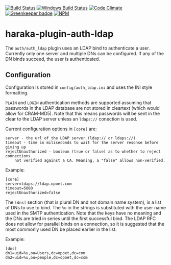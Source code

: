 [![Build Status][ci-img]][ci-url]
[![Windows Build Status][ci-win-img]][ci-win-url]
[![Code Climate][clim-img]][clim-url]
[![Greenkeeper badge][gk-img]][gk-url]
[![NPM][npm-img]][npm-url]

# haraka-plugin-auth-ldap

The `auth/auth_ldap` plugin uses an LDAP bind to authenticate a user. Currently
only one server and multiple DNs can be configured. If any of the DN binds succeed, the user is authenticated.

Configuration
-------------

Configuration is stored in `config/auth_ldap.ini` and uses the INI
style formatting.

`PLAIN` and `LOGIN` authentication methods are supported assuming that passwords in the LDAP database are not stored in cleartext (which would allow for CRAM-MD5). Note that this means passwords will be sent in the clear to the LDAP server unless an `ldaps://` conection is used.

Current configuration options in `[core]` are:

    server - the url of the LDAP server (ldap:// or ldaps://)
    timeout - time in miliseconds to wait for the server resonse before giving up
    rejectUnauthorized - boolean (true or false) as to whether to reject connections
        not verified against a CA. Meaning, a "false" allows non-verified.

Example:

    [core]
    server=ldaps://ldap.opoet.com
    timeout=5000
    rejectUnauthorized=false

The `[dns]` section (that is plural DN and not domain name system), is a list of DNs to use
to bind. The `%u` in the strings is substituted with the user name used in the SMTP authentication. Note that the keys have no meaning and the DNs are tried in series until
the first successful bind. The LDAP RFC does not allow for parallel binds on a connection,
so it is suggested that the most commonly used DN be placed earlier in the list.

Example:

    [dns]
    dn1=uid=%u,ou=Users,dc=opoet,dc=com
    dn2=uid=%u,ou=people,dc=opoet,dc=com


<!-- leave these buried at the bottom of the document -->
[ci-img]: https://travis-ci.org/haraka/haraka-plugin-auth-ldap.svg
[ci-url]: https://travis-ci.org/haraka/haraka-plugin-auth-ldap
[ci-win-img]: https://ci.appveyor.com/api/projects/status/6m1g2de9s9s3bnij?svg=true
[ci-win-url]: https://ci.appveyor.com/project/msimerson/haraka-plugin-auth-ldap
[cov-img]: https://codecov.io/github/haraka/haraka-plugin-auth-ldap/coverage.svg
[cov-url]: https://codecov.io/github/haraka/haraka-plugin-auth-ldap
[clim-img]: https://codeclimate.com/github/haraka/haraka-plugin-auth-ldap/badges/gpa.svg
[clim-url]: https://codeclimate.com/github/haraka/haraka-plugin-auth-ldap
[gk-img]: https://badges.greenkeeper.io/haraka/haraka-plugin-auth-ldap.svg
[gk-url]: https://greenkeeper.io/
[npm-img]: https://nodei.co/npm/haraka-plugin-auth-ldap.png
[npm-url]: https://www.npmjs.com/package/haraka-plugin-auth-ldap
